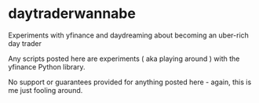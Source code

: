 # daytraderwannabe
Experiments with yfinance and daydreaming about becoming an uber-rich day trader

Any scripts posted here are experiments ( aka playing around ) with the yfinance Python library.

No support or guarantees provided for anything posted here - again, this is me just fooling around.
